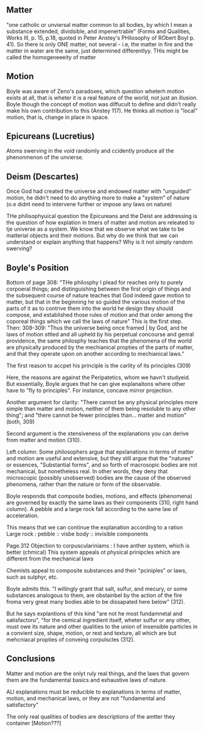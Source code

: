 Matter
------
"one catholic or unviersal matter common to all bodies, by which I mean a substance extended, dividsible, and impenertrable" (Forms and Qualities, Works III, p. 15, p.18, quoted in Peter Anstey's PHilosophy of RObert Boyl p. 41). So there is only ONE matter, not several - i.e, the matter in fire and the matter in water are the same, just determined differentlyy. THis might be called the homogeneeeity of matter

Motion
-------
Boyle was aware of Zeno's paradoxes, which question wheterh motion exists at all, that is wheter it is a real feature of the world, not just an illusion. Boyle though the concept of motion was diffucult to define and didn't really make his own contribution to this (Anstey 117). He thinks all motion is "local" motion, that is, change in place in space.

Epicureans (Lucretius)
----------------------
Atoms swerving in the void randomly and ccidently produce all the phenonmenon of the unvierse.

Deism (Descartes)
-----------------
Once God had created the universe and endowed matter with "unguided" motion, he didn't need to do anything more to make a "system" of nature (o.e didnt need to intervene further or impose any laws on nature)

THe philisophyuical question the Epicureans and the Deist are addressing is the question of how explation in tmers of matter and motion are releated to tje universe as a system. We know that we observe what we take to be matterial objects and their motions. But why do we think that we can understand or explain anything that happens? Why is it not simply random swerving?

Boyle's Position
----------------
Bottom of page 308: "THe philosphy I plead for reaches only to purely corpoeral things; and distinguishing between the first origin of things and the subsequent course of nature teaches that God indeed gave motion to matter, but that in the beginning he so guided the various motion of the parts of it as to contrive them into the world he design they should compose, and established those rules of motion and that order among the coporeal things which we call the laws of nature"
This is the first step.
Then:
308-309: "Thus the universe being once framed | by God, and he laws of motion sttled and all upheld by his perpetual concourse and genral providence, the same philosphy teaches that the phenomena of the world are physically produced by the mechianical propties of the parts of matter, and that they operate upon on another according to mechianical laws."

The first reason to accpet his principle is the carlity of its principles (309)

Here, the reasons are against the Peripatetics, whom we havn't studyeid. But essentially, Boyle argues that he can give explanaitons where other have to "fly to principles". For instance, concave mirror projection.

Another argument for clarity: "There cannot be any physical principles more simple than matter and motion, neither of them being resoluble to any other thing"; and "there cannot be fewer principles than... matter and motion" (both, 309)

Second argument is the xtensiveness of the explanations you can derive from matter and motion (310).

Left column: Some philosophers argue that epxlanations in terms of matter and motion are useful and extensive, but they still argue that the "natures" or essences, "Substantial forms", and so forth of macrosopic bodies are not mechanical, but nonetheless real. In other words, they deny that microscopic (possibly unobserved) bodies are the cause of the observed phenomena, rather than the nature or form of the observable.

Boyle responds that composite bodies, motions, and effects (phenomena) are governed by exactly the same laws as their components (310, right hand column). A pebble and a large rock fall according to the same law of acceleration.

This means that we can continue the explanation according to a ration
Large rock : pebble :: visbe body :: invisible components

Page.312 Objection to corpusculariniams : I have anther system, which is better (chmical) This system appeals ot physical prinipcles which are different from the mechanical laws

Chemists appeal to composite substances and their "pciniples" or laws, such as sulphyr, etc.

Boyle admits this. "I willingly grant that salt, sulfur, and mecury, or some substances analogous to them, are obstainbel by the action of the fire froma very great many bodies able to be dissapated here below" (312).

But he says explantions of this kind "are not he most fundamnetal and satisfactoru", "for the cemical ingredient itself, wheter sulfur or any other, must owe its nature and other qualities to the union of insensible particles in a convient size, shape, motion, or rest and texture, all which are but mehcniacal propties of conveing corpulscles (312).

Conclusions
-----------
Matter and motion are the onlyt ruly real things, and the laws that govern them are the fundamental basics and exhaustive laws of nature.

ALl explanations must be reducible to explanations in terms of matter, motion, and mechanical laws, or they are not "fundamental and satisfactory"

The only real qualities of bodies are descriptions of the amtter they container [Motion???]
